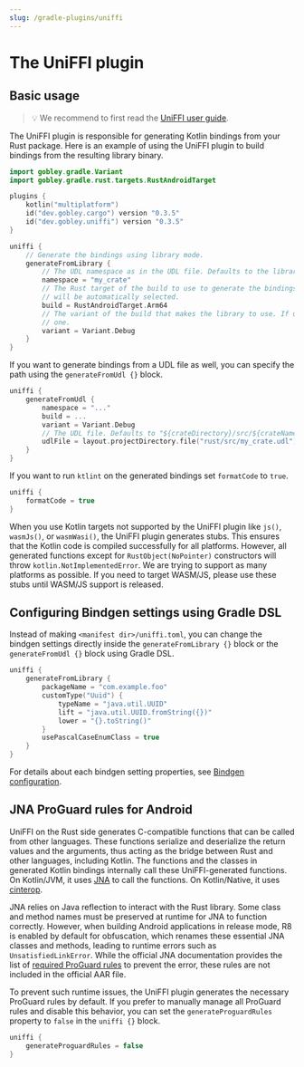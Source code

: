 ```yaml
---
slug: /gradle-plugins/uniffi
---
```


# The UniFFI plugin

## Basic usage

> :bulb: We recommend to first read the [UniFFI user guide](https://mozilla.github.io/uniffi-rs/).

The UniFFI plugin is responsible for generating Kotlin bindings from your Rust package. Here is an
example of using the UniFFI plugin to build bindings from the resulting library binary.

```kotlin
import gobley.gradle.Variant
import gobley.gradle.rust.targets.RustAndroidTarget

plugins {
    kotlin("multiplatform")
    id("dev.gobley.cargo") version "0.3.5"
    id("dev.gobley.uniffi") version "0.3.5"
}

uniffi {
    // Generate the bindings using library mode.
    generateFromLibrary {
        // The UDL namespace as in the UDL file. Defaults to the library crate name.
        namespace = "my_crate"
        // The Rust target of the build to use to generate the bindings. If unspecified, one of the available builds
        // will be automatically selected.
        build = RustAndroidTarget.Arm64
        // The variant of the build that makes the library to use. If unspecified, the UniFFI plugin automatically picks
        // one.
        variant = Variant.Debug
    }
}
```

If you want to generate bindings from a UDL file as well, you can specify the path using the
`generateFromUdl {}` block.

```kotlin
uniffi {
    generateFromUdl {
        namespace = "..."
        build = ...
        variant = Variant.Debug
        // The UDL file. Defaults to "${crateDirectory}/src/${crateName}.udl".
        udlFile = layout.projectDirectory.file("rust/src/my_crate.udl")
    }
}
```

If you want to run `ktlint` on the generated bindings set `formatCode` to `true`.

```kotlin
uniffi {
    formatCode = true
}
```

When you use Kotlin targets not supported by the UniFFI plugin like `js()`, `wasmJs()`, or
`wasmWasi()`, the UniFFI plugin generates stubs. This ensures that the Kotlin code is compiled
successfully for all platforms. However, all generated functions except for `RustObject(NoPointer)`
constructors will throw `kotlin.NotImplementedError`. We are trying to support as many platforms as
possible. If you need to target WASM/JS, please use these stubs until WASM/JS support is released.

## Configuring Bindgen settings using Gradle DSL

Instead of making `<manifest dir>/uniffi.toml`, you can change the bindgen settings directly inside
the `generateFromLibrary {}` block or the `generateFromUdl {}` block using Gradle DSL.

```kotlin
uniffi {
    generateFromLibrary {
        packageName = "com.example.foo"
        customType("Uuid") {
            typeName = "java.util.UUID"
            lift = "java.util.UUID.fromString({})"
            lower = "{}.toString()"
        }
        usePascalCaseEnumClass = true
    }
}
```

For details about each bindgen setting properties,
see [Bindgen configuration](../3-bindgen.md#bindgen-configuration).

## JNA ProGuard rules for Android

UniFFI on the Rust side generates C-compatible functions that can be called from other
languages. These functions serialize and deserialize the return values and the arguments, thus
acting as the bridge between Rust and other languages, including Kotlin. The functions and the
classes in generated Kotlin bindings internally call these UniFFI-generated functions. On
Kotlin/JVM, it uses [JNA](https://github.com/java-native-access/jna) to call the functions. On
Kotlin/Native, it uses [cinterop](https://kotlinlang.org/docs/native-c-interop.html#bindings).

JNA relies on Java reflection to interact with the Rust library. Some class and method names must be
preserved at runtime for JNA to function correctly. However, when building Android applications in
release mode, R8 is enabled by default for obfuscation, which renames these essential JNA classes
and methods, leading to runtime errors such as `UnsatisfiedLinkError`. While the official JNA
documentation provides the list of
[required ProGuard rules](https://github.com/java-native-access/jna/blob/master/www/FrequentlyAskedQuestions.md#jna-on-android)
to prevent the error, these rules are not included in the official AAR file.

To prevent such runtime issues, the UniFFI plugin generates the necessary ProGuard rules by default.
If you prefer to manually manage all ProGuard rules and disable this behavior, you can set the
`generateProguardRules` property to `false` in the `uniffi {}` block.

```kotlin
uniffi {
    generateProguardRules = false
}
``` 